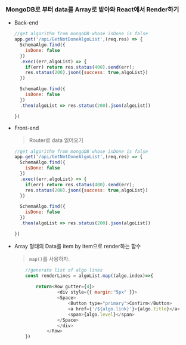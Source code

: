 ### MongoDB로 부터 data를 Array로 받아와 React에서 Render하기

* Back-end

  ```javascript
  //get algorithm from mongoDB whose isDone is false
  app.get('/api/GetNotDoneAlgoList',(req,res) => {
    SchemaAlgo.find({
      isDone: false
    })
    .exec((err,algoList) => {
      if(err) return res.status(400).send(err);
      res.status(200).json({success: true,algoList})
    })
  
    SchemaAlgo.find({
      isDone: false
    })
    .then(algoList => res.status(200).json(algoList))
  
  })
  ```

  

* Front-end

  > Router로 data 읽어오기

  ```javascript
  //get algorithm from mongoDB whose isDone is false
  app.get('/api/GetNotDoneAlgoList',(req,res) => {
    SchemaAlgo.find({
      isDone: false
    })
    .exec((err,algoList) => {
      if(err) return res.status(400).send(err);
      res.status(200).json({success: true,algoList})
    })
  
    SchemaAlgo.find({
      isDone: false
    })
    .then(algoList => res.status(200).json(algoList))
  
  })
  ```

* Array 형태의 Data를 item by item으로 render하는 함수

  > ``map()``를 사용하자.

  ```javascript
      //generate list of algo lines
      const renderLines = algoList.map((algo,index)=>{
        
          return<Row gutter={4}>
                  <div style={{ margin:"5px" }}>
                  <Space>
                      <Button type="primary">Confirm</Button>
                      <a href={'/${algo.link}'}>{algo.title}</a>
                      <span>{algo.level}</span>
                  </Space>
                  </div>
              </Row>
      })
  ```

  